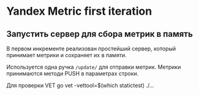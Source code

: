 # Yandex Metric first iteration

## Запустить сервер для сбора метрик в память

В первом инкременте реализован простейший сервер, который принимает метрики и сохраняет их в памяти.

Используется одна ручка `/update/` для отправки метрик. Метрики принимаются методи PUSH в параметрах строки.

Для проверки VET
go vet -vettool=$(which statictest) ./...

